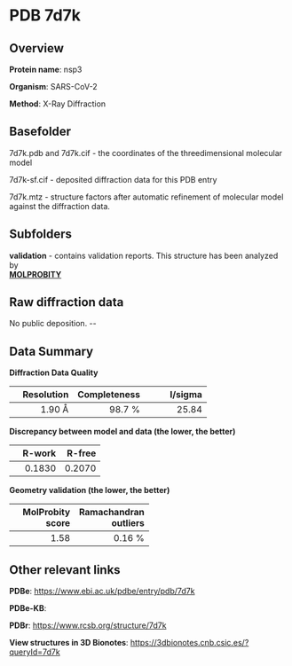# PDB 7d7k

## Overview

**Protein name**: nsp3

**Organism**: SARS-CoV-2

**Method**: X-Ray Diffraction



## Basefolder

7d7k.pdb and 7d7k.cif - the coordinates of the threedimensional molecular model

7d7k-sf.cif - deposited diffraction data for this PDB entry

7d7k.mtz - structure factors after automatic refinement of molecular model against the diffraction data.

## Subfolders





**validation** - contains validation reports. This structure has been analyzed by <br>  [**MOLPROBITY**](https://github.com/thorn-lab/coronavirus_structural_task_force/tree/master/pdb/nsp3/SARS-CoV-2/7d7k/validation/molprobity)   



## Raw diffraction data

No public deposition. --<br> 

## Data Summary
**Diffraction Data Quality**

|   | Resolution | Completeness| I/sigma |
|---|-------------:|----------------:|--------------:|
|   |1.90 Å|98.7  %|<img width=50/>25.84|

**Discrepancy between model and data (the lower, the better)**

|   | **R-work**| **R-free**   
|---|-------------:|----------------:|           
||  0.1830|  0.2070|

**Geometry validation (the lower, the better)**

|   |**MolProbity<br>score**| **Ramachandran<br>outliers** 
|---|-------------:|----------------:|
||  1.58|  0.16 %|

 

 



## Other relevant links 
**PDBe**:  https://www.ebi.ac.uk/pdbe/entry/pdb/7d7k

**PDBe-KB**:  
 
**PDBr**: https://www.rcsb.org/structure/7d7k 

**View structures in 3D Bionotes**: https://3dbionotes.cnb.csic.es/?queryId=7d7k


